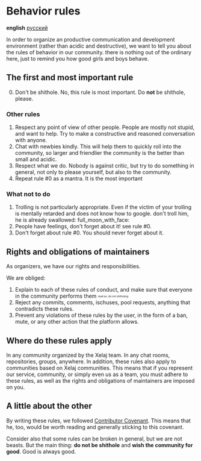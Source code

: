 # Behavior rules

**english** [русский](https://github.com/xelaj/mtproto/blob/main/docs/ru_RU/CODE_OF_CONDUCT.md)

In order to organize an productive communication and development environment (rather than acidic and destructive), we want to tell you about the rules of behavior in our community. there is nothing out of the ordinary here, just to remind you how good girls and boys behave.

## The first and most important rule

0. Don't be shithole. No, this rule is most important. Do **not** be shithole, please.

### Other rules

1. Respect any point of view of other people. People are mostly not stupid, and want to help. Try to make a constructive and reasoned conversation with anyone.
2. Chat with newbies kindly. This will help them to quickly roll into the community, so larger and friendlier the community is the better than small and acidic.
3. Respect what we do. Nobody is against critic, but try to do something in general, not only to please yourself, but also to the community.
4. Repeat rule #0 as a mantra. It is the most important

### What not to do

1. Trolling is not particularly appropriate. Even if the victim of your trolling is mentally retarded and does not know how to google. don't troll him, he is already swallowed: full_moon_with_face:
2. People have feelings, don't forget about it! see rule #0.
3. Don't forget about rule #0. You should never forget about it.

## Rights and obligations of maintainers

As organizers, we have our rights and responsibilities.

We are obliged:
1. Explain to each of these rules of conduct, and make sure that everyone in the community performs them <sub><sup><sub><sup>read as: do not shitholing</sup></sub></sup></sub>
2. Reject any commits, comments, ischuses, pool requests, anything that contradicts these rules.
3. Prevent any violations of these rules by the user, in the form of a ban, mute, or any other action that the platform allows.

## Where do these rules apply

In any community organized by the Xelaj team. In any chat rooms, repositories, groups, anywhere. In addition, these rules also apply to communities based on Xelaj communities. This means that if you represent our service, community, or simply even us as a team, you must adhere to these rules, as well as the rights and obligations of maintainers are imposed on you.

## A little about the other
By writing these rules, we followed [Contributor Covenant](https://contributor-covenant.org). This means that he, too, would be worth reading and generally sticking to this covenant.

Consider also that some rules can be broken in general, but we are not beasts. But the main thing: **do not be shithole** and **wish the community for good**. Good is always good.
